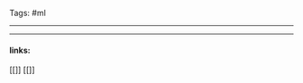 
Tags: #ml 

------------------------------------------















---------------------
#### links:
[[]]
[[]]